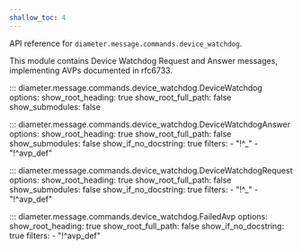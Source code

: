 ```yaml
---
shallow_toc: 4
---
```

API reference for `diameter.message.commands.device_watchdog`.

This module contains Device Watchdog Request and Answer messages, implementing
AVPs documented in rfc6733.

::: diameter.message.commands.device_watchdog.DeviceWatchdog
    options:
      show_root_heading: true
      show_root_full_path: false
      show_submodules: false


::: diameter.message.commands.device_watchdog.DeviceWatchdogAnswer
    options:
      show_root_heading: true
      show_root_full_path: false
      show_submodules: false
      show_if_no_docstring: true
      filters:
        - "!^_"
        - "!^avp_def"


::: diameter.message.commands.device_watchdog.DeviceWatchdogRequest
    options:
      show_root_heading: true
      show_root_full_path: false
      show_submodules: false
      show_if_no_docstring: true
      filters:
        - "!^_"
        - "!^avp_def"


::: diameter.message.commands.device_watchdog.FailedAvp
    options:
      show_root_heading: true
      show_root_full_path: false
      show_if_no_docstring: true
      filters:
        - "!^avp_def"